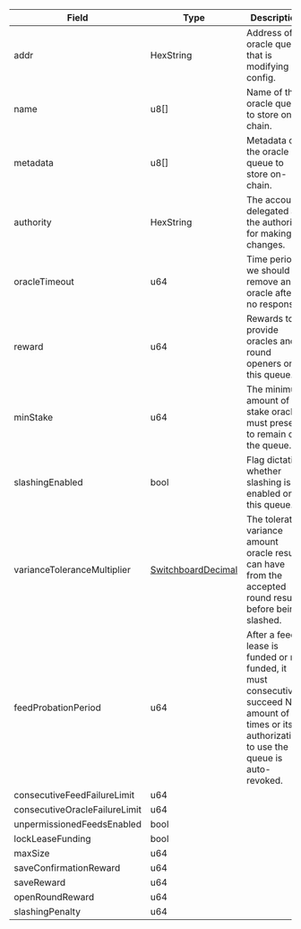 | Field                         | Type                                                      | Description                                                                                                                                       |
| ----------------------------- | --------------------------------------------------------- | ------------------------------------------------------------------------------------------------------------------------------------------------- |
| addr                          | HexString                                                 | Address of oracle queue that is modifying it's config.                                                                                            |
| name                          | u8[]                                                      | Name of the oracle queue to store on-chain.                                                                                                       |
| metadata                      | u8[]                                                      | Metadata of the oracle queue to store on-chain.                                                                                                   |
| authority                     | HexString                                                 | The account delegated as the authority for making changes.                                                                                        |
| oracleTimeout                 | u64                                                       | Time period we should remove an oracle after if no response.                                                                                      |
| reward                        | u64                                                       | Rewards to provide oracles and round openers on this queue.                                                                                       |
| minStake                      | u64                                                       | The minimum amount of stake oracles must present to remain on the queue.                                                                          |
| slashingEnabled               | bool                                                      | Flag dictating whether slashing is enabled on this queue.                                                                                         |
| varianceToleranceMultiplier   | [SwitchboardDecimal](/aptos/idl/types/SwitchboardDecimal) | The tolerated variance amount oracle results can have from the accepted round result before being slashed.                                        |
| feedProbationPeriod           | u64                                                       | After a feed lease is funded or re-funded, it must consecutively succeed N amount of times or its authorization to use the queue is auto-revoked. |
| consecutiveFeedFailureLimit   | u64                                                       |                                                                                                                                                   |
| consecutiveOracleFailureLimit | u64                                                       |                                                                                                                                                   |
| unpermissionedFeedsEnabled    | bool                                                      |                                                                                                                                                   |
| lockLeaseFunding              | bool                                                      |                                                                                                                                                   |
| maxSize                       | u64                                                       |                                                                                                                                                   |
| saveConfirmationReward        | u64                                                       |                                                                                                                                                   |
| saveReward                    | u64                                                       |                                                                                                                                                   |
| openRoundReward               | u64                                                       |                                                                                                                                                   |
| slashingPenalty               | u64                                                       |                                                                                                                                                   |
